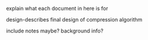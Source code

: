 explain what each document in here is for

design-describes final design of compression algorithm


include notes maybe? background info?